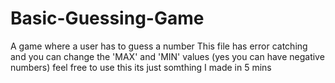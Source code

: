 # Basic-Guessing-Game
A game where a user has to guess a number 
This file has error catching and you can change the 'MAX' and 'MIN' values (yes you can have negative numbers)
feel free to use this its just somthing I made in 5 mins 





